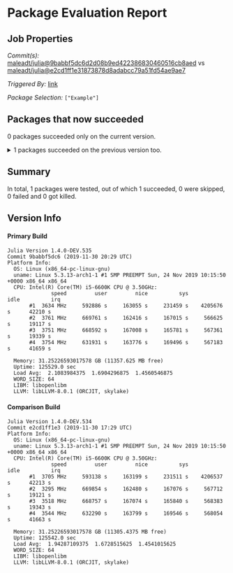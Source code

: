 # Package Evaluation Report

## Job Properties

*Commit(s):* [maleadt/julia@9babbf5dc6d2d08b9ed422386830460516cb8aed](https://github.com/maleadt/julia/commit/9babbf5dc6d2d08b9ed422386830460516cb8aed) vs [maleadt/julia@e2cd1ff1e31873878d8adabcc79a51fd54ae9ae7](https://github.com/maleadt/julia/commit/e2cd1ff1e31873878d8adabcc79a51fd54ae9ae7)

*Triggered By:* [link](https://www.test.com)

*Package Selection:* `["Example"]`

## Packages that now succeeded

0 packages succeeded only on the current version.

<details><summary>1 packages succeeded on the previous version too.</summary>
<p>

- Example v0.5.3: testing [was successful](logs/Example/1.4.0-DEV-9babbf5dc6.log)
</p>
</details>


## Summary

In total, 1 packages were tested, out of which 1 succeeded, 0 were skipped, 0 failed and 0 got killed.


## Version Info

#### Primary Build

```
Julia Version 1.4.0-DEV.535
Commit 9babbf5dc6 (2019-11-30 20:29 UTC)
Platform Info:
  OS: Linux (x86_64-pc-linux-gnu)
  uname: Linux 5.3.13-arch1-1 #1 SMP PREEMPT Sun, 24 Nov 2019 10:15:50 +0000 x86_64 x86_64
  CPU: Intel(R) Core(TM) i5-6600K CPU @ 3.50GHz: 
              speed         user         nice          sys         idle          irq
       #1  3634 MHz     592886 s     163055 s     231459 s    4205676 s      42210 s
       #2  3761 MHz     669761 s     162416 s     167015 s     566625 s      19117 s
       #3  3751 MHz     668592 s     167008 s     165781 s     567361 s      19339 s
       #4  3754 MHz     631931 s     163776 s     169496 s     567183 s      41659 s
       
  Memory: 31.25226593017578 GB (11357.625 MB free)
  Uptime: 125529.0 sec
  Load Avg:  2.1083984375  1.6904296875  1.4560546875
  WORD_SIZE: 64
  LIBM: libopenlibm
  LLVM: libLLVM-8.0.1 (ORCJIT, skylake)

```

#### Comparison Build

```
Julia Version 1.4.0-DEV.534
Commit e2cd1ff1e3 (2019-11-30 17:29 UTC)
Platform Info:
  OS: Linux (x86_64-pc-linux-gnu)
  uname: Linux 5.3.13-arch1-1 #1 SMP PREEMPT Sun, 24 Nov 2019 10:15:50 +0000 x86_64 x86_64
  CPU: Intel(R) Core(TM) i5-6600K CPU @ 3.50GHz: 
              speed         user         nice          sys         idle          irq
       #1  3705 MHz     593138 s     163199 s     231511 s    4206537 s      42213 s
       #2  3295 MHz     669854 s     162480 s     167076 s     567712 s      19121 s
       #3  3518 MHz     668757 s     167074 s     165840 s     568383 s      19343 s
       #4  3544 MHz     632290 s     163799 s     169546 s     568054 s      41663 s
       
  Memory: 31.25226593017578 GB (11305.4375 MB free)
  Uptime: 125542.0 sec
  Load Avg:  1.94287109375  1.6728515625  1.4541015625
  WORD_SIZE: 64
  LIBM: libopenlibm
  LLVM: libLLVM-8.0.1 (ORCJIT, skylake)

```
<!-- Generated on 2019-12-04T08:56:55.04 -->
